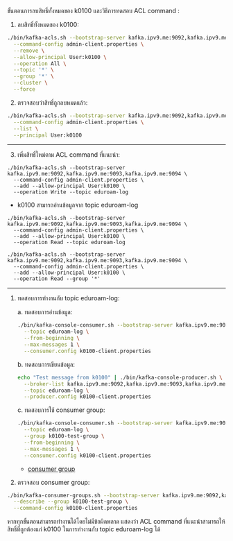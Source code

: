 ขั้นตอนการลบสิทธิ์ทั้งหมดของ k0100 และวิธีการทดสอบ ACL command :

1. ลบสิทธิ์ทั้งหมดของ k0100:

```bash
./bin/kafka-acls.sh --bootstrap-server kafka.ipv9.me:9092,kafka.ipv9.me:9093,kafka.ipv9.me:9094 \
  --command-config admin-client.properties \
  --remove \
  --allow-principal User:k0100 \
  --operation All \
  --topic '*' \
  --group '*' \
  --cluster \
  --force
```

2. ตรวจสอบว่าสิทธิ์ถูกลบหมดแล้ว:

```bash
./bin/kafka-acls.sh --bootstrap-server kafka.ipv9.me:9092,kafka.ipv9.me:9093,kafka.ipv9.me:9094 \
  --command-config admin-client.properties \
  --list \
  --principal User:k0100
```
---
3. เพิ่มสิทธิ์ใหม่ตาม ACL command ที่แนะนำ:

```
./bin/kafka-acls.sh --bootstrap-server kafka.ipv9.me:9092,kafka.ipv9.me:9093,kafka.ipv9.me:9094 \
  --command-config admin-client.properties \
  --add --allow-principal User:k0100 \
  --operation Write --topic eduroam-log
```

- k0100 สามารถอ่านข้อมูลจาก topic eduroam-log
```
./bin/kafka-acls.sh --bootstrap-server kafka.ipv9.me:9092,kafka.ipv9.me:9093,kafka.ipv9.me:9094 \
  --command-config admin-client.properties \
  --add --allow-principal User:k0100 \
  --operation Read --topic eduroam-log

./bin/kafka-acls.sh --bootstrap-server kafka.ipv9.me:9092,kafka.ipv9.me:9093,kafka.ipv9.me:9094 \
  --command-config admin-client.properties \
  --add --allow-principal User:k0100 \
  --operation Read --group '*'
```

---
1. ทดสอบการทำงานกับ topic eduroam-log:

   a. ทดสอบการอ่านข้อมูล:
   ```bash
   ./bin/kafka-console-consumer.sh --bootstrap-server kafka.ipv9.me:9092,kafka.ipv9.me:9093,kafka.ipv9.me:9094 \
     --topic eduroam-log \
     --from-beginning \
     --max-messages 1 \
     --consumer.config k0100-client.properties
   ```

   b. ทดสอบการเขียนข้อมูล:
   ```bash
   echo "Test message from k0100" | ./bin/kafka-console-producer.sh \
     --broker-list kafka.ipv9.me:9092,kafka.ipv9.me:9093,kafka.ipv9.me:9094 \
     --topic eduroam-log \
     --producer.config k0100-client.properties
   ```

   c. ทดสอบการใช้ consumer group:
   ```bash
   ./bin/kafka-console-consumer.sh --bootstrap-server kafka.ipv9.me:9092,kafka.ipv9.me:9093,kafka.ipv9.me:9094 \
     --topic eduroam-log \
     --group k0100-test-group \
     --from-beginning \
     --max-messages 1 \
     --consumer.config k0100-client.properties
   ```
   - [consumer group](./ACL-k0100-consomer-group.md)

2. ตรวจสอบ consumer group:
```bash
./bin/kafka-consumer-groups.sh --bootstrap-server kafka.ipv9.me:9092,kafka.ipv9.me:9093,kafka.ipv9.me:9094 \
  --describe --group k0100-test-group \
  --command-config k0100-client.properties
```

หากทุกขั้นตอนสามารถทำงานได้โดยไม่มีข้อผิดพลาด แสดงว่า ACL command ที่แนะนำสามารถให้สิทธิ์ที่ถูกต้องแก่ k0100 ในการทำงานกับ topic eduroam-log ได้

